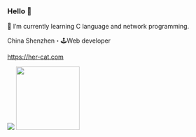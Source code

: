 ### Hello 👋

🌱 I’m currently learning C language and network programming.

China Shenzhen・🕹Web developer

https://her-cat.com

<p align="left">
  <img src="https://github-readme-stats.vercel.app/api?username=her-cat&hide_title=true&show_icons=true" />
  <img height='145' src="https://github-readme-stats.vercel.app/api/top-langs/?username=her-cat">
</p>
